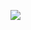 <a href="https://travis-ci.com/jbeard4/careers-in-code-module-19-lesson-1-lab-reference"><img src="https://travis-ci.com/jbeard4/careers-in-code-module-19-lesson-1-lab-reference.svg?branch=master"></img></a>
